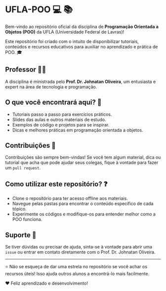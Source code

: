 # UFLA-POO :computer: :books:

Bem-vindo ao repositório oficial da disciplina de **Programação Orientada a Objetos (POO)** da UFLA (Universidade Federal de Lavras)!

Este repositório foi criado com o intuito de disponibilizar tutoriais, conteúdos e recursos educativos para auxiliar no aprendizado e prática de POO. :mortar_board:

## Professor :man_teacher:
A disciplina é ministrada pelo **Prof. Dr. Johnatan Oliveira**, um entusiasta e expert na área de tecnologia e programação.

## O que você encontrará aqui? :mag_right:
- Tutoriais passo a passo para exercícios práticos.
- Slides das aulas e outros materiais de estudo.
- Exemplos de código e projetos para se inspirar.
- Dicas e melhores práticas em programação orientada a objetos.

## Contribuições :raising_hand:
Contribuições são sempre bem-vindas! Se você tem algum material, dica ou tutorial que acha que pode ajudar seus colegas, fique à vontade para fazer um `pull request`.

## Como utilizar este repositório? :question:
- Clone o repositório para ter acesso offline aos materiais.
- Navegue pelas pastas para encontrar o conteúdo específico de cada tópico.
- Experimente os códigos e modifique-os para entender melhor como a POO funciona.

## Suporte :handshake:
Se tiver dúvidas ou precisar de ajuda, sinta-se à vontade para abrir uma `issue` ou entrar em contato diretamente com o Prof. Dr. Johnatan Oliveira.

---

:star: Não se esqueça de dar uma estrela no repositório se você achar os recursos úteis! Isso ajuda outros alunos a encontrá-lo mais facilmente.

:heart: Feliz aprendizado e desenvolvimento!
